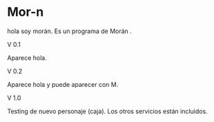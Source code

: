 # Mor-n
hola soy morán.
Es un programa de Morán .

V 0.1

Aparece hola.

V 0.2

Aparece hola y puede aparecer con M.

V 1.0

Testing de nuevo personaje (caja).
Los otros servicios están incluidos.
